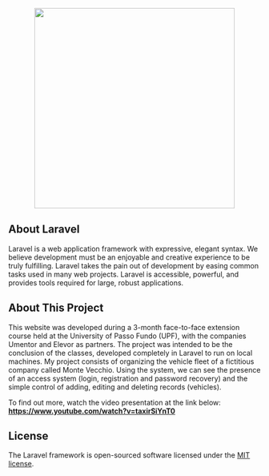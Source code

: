 <p align="center"><a href="https://laravel.com" target="_blank"><img src="https://raw.githubusercontent.com/laravel/art/master/logo-lockup/5%20SVG/2%20CMYK/1%20Full%20Color/laravel-logolockup-cmyk-red.svg" width="400"></a></p>

## About Laravel

Laravel is a web application framework with expressive, elegant syntax. We believe development must be an enjoyable and creative experience to be truly fulfilling. Laravel takes the pain out of development by easing common tasks used in many web projects. Laravel is accessible, powerful, and provides tools required for large, robust applications.

## About This Project

This website was developed during a 3-month face-to-face extension course held at the University of Passo Fundo (UPF), with the companies Umentor and Elevor as partners. The project was intended to be the conclusion of the classes, developed completely in Laravel to run on local machines. My project consists of organizing the vehicle fleet of a fictitious company called Monte Vecchio. Using the system, we can see the presence of an access system (login, registration and password recovery) and the simple control of adding, editing and deleting records (vehicles).

To find out more, watch the video presentation at the link below:<br>
<b><a href="https://www.youtube.com/watch?v=taxirSiYnT0" target="_blank">https://www.youtube.com/watch?v=taxirSiYnT0</a></b>

## License

The Laravel framework is open-sourced software licensed under the [MIT license](https://opensource.org/licenses/MIT).
